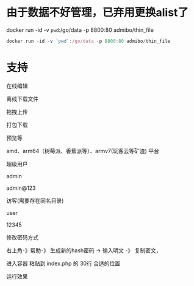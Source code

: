 
# 由于数据不好管理，已弃用更换alist了


docker run -id -v `pwd`:/go/data -p 8800:80 admibo/thin_file


```javascript
docker run -id -v `pwd`:/go/data -p 8800:80 admibo/thin_file
```


# 支持


在线编辑


离线下载文件


拖拽上传


打包下载


预览等


amd、arm64（树莓派、香蕉派等）、armv7(玩客云等矿渣) 平台


超级用户


admin


admin@123


访客(需要存在同名目录)


user


12345


修改密码方式


右上角-》帮助-》 生成新的hash密码 -> 输入明文 -》 复制密文，


进入容器 粘贴到 index.php 的 30行 合适的位置


运行效果


# 

